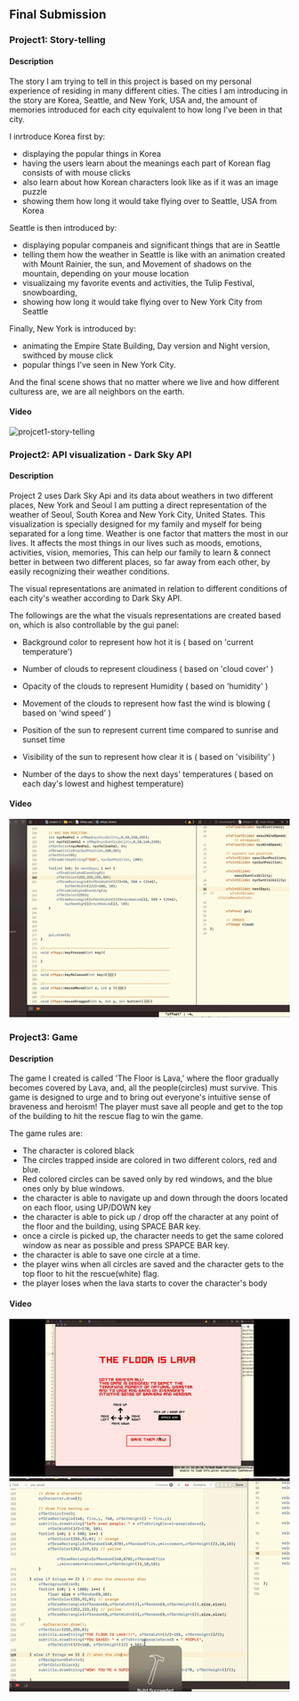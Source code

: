 ## Final Submission 

### Project1: Story-telling

#### Description

The story I am trying to tell in this project is based on my personal experience of residing in many different cities.
The cities I am introducing in the story are Korea, Seattle, and New York, USA and, the amount of memories introduced for each city equivalent to how long I've been in that city.

I inrtroduce Korea first by:
- displaying the popular things in Korea
- having the users learn about the meanings each part of Korean flag consists of with mouse clicks
- also learn about how Korean characters look like as if it was an image puzzle
- showing them how long it would take flying over to Seattle, USA from Korea

Seattle is then introduced by:
- displaying popular companeis and significant things that are in Seattle
- telling them how the weather in Seattle is like with an animation created with Mount Rainier, the sun, and Movement of shadows on the mountain, depending on your mouse location
- visualizaing my favorite events and activities, the Tulip Festival, snowboarding, 
- showing how long it would take flying over to New York City from  Seattle

Finally, New York is introduced by:
- animating the Empire State Building, Day version and Night version, swithced by mouse click
- popular things I've seen in New York City.

And the final scene shows that no matter where we live and how different culturess are, we are all neighbors on the earth.

#### Video
![projcet1-story-telling](./video/project1-story-telling.gif)

### Project2: API visualization - Dark Sky API
#### Description
Project 2 uses Dark Sky Api and its data about weathers in two different places, New York and Seoul
I am putting a direct representation of the weather of Seoul, South Korea and New York City, United States.
This visualization is specially designed for my family and myself for being separated for a long time. Weather is one factor that matters the most in our lives. It affects the most things in our lives such as moods, emotions, activities, vision, memories,  This can help our family to learn & connect better in between two different places, so far away from each other, by easily recognizing their weather conditions. 

The visual representations are animated in relation to different conditions of each city's weather according to Dark Sky API.

The followings are the what the visuals representations are created based on, which is also controllable by the gui panel:

- Background color to represent how hot it is ( based on 'current temperature')

- Number of clouds to represent cloudiness ( based on 'cloud cover' )

- Opacity of the clouds to represent Humidity ( based on 'humidity' )

- Movement of the clouds to represent how fast the wind is blowing ( based on 'wind speed' )

- Position of the sun to represent current time compared to sunrise and sunset time

- Visibility of the sun to represent how clear it is ( based on 'visibility' )

- Number of the days to show the next days' temperatures ( based on each day's lowest and highest temperature)

#### Video
![project2-api-data-visualization](./video/project2-api-visualization.gif)

### Project3: Game
#### Description

The game I created is called 'The Floor is Lava,' where the floor gradually becomes covered by Lava, and, all the people(circles) must survive. This game is designed to urge and to bring out everyone's intuitive sense of braveness and heroism!
The player must save all people and get to the top of the building to hit the rescue flag to win the game.

The game rules are:
- The character is colored black
- The circles trapped inside are colored in two different colors, red and blue.
- Red colored circles can be saved only by red windows, and the blue ones only by blue windows.
- the character is able to navigate up and down through the doors located on each floor, using UP/DOWN key
- the character is able to pick up / drop off the character at any point of the floor and the building, using SPACE BAR key.
- once a circle is picked up, the character needs to get the same colored window as near as possible and press SPAPCE BAR key. 
- the character is able to save one circle at a time.
- the player wins when all circles are saved and the character gets to the top floor to hit the rescue(white) flag.
- the player loses when the lava starts to cover the character's body

#### Video
![projcet3-game](./video/project3-game.gif)
![projcet3-game-ending](./video/project3-game-end.gif)
